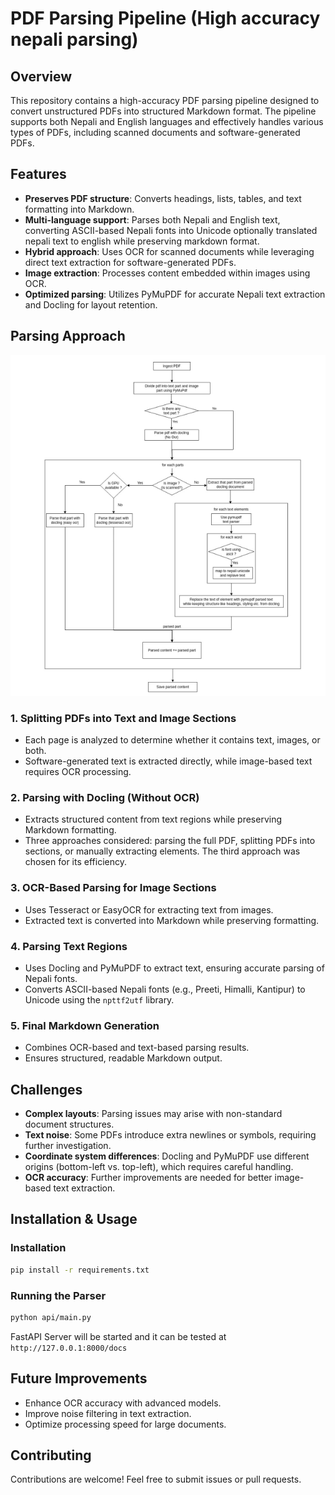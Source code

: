 # PDF Parsing Pipeline (High accuracy nepali parsing)

## Overview

This repository contains a high-accuracy PDF parsing pipeline designed to convert unstructured PDFs into structured Markdown format. The pipeline supports both Nepali and English languages and effectively handles various types of PDFs, including scanned documents and software-generated PDFs.

## Features
- **Preserves PDF structure**: Converts headings, lists, tables, and text formatting into Markdown.
- **Multi-language support**: Parses both Nepali and English text, converting ASCII-based Nepali fonts into Unicode optionally translated nepali text to english while preserving markdown format.
- **Hybrid approach**: Uses OCR for scanned documents while leveraging direct text extraction for software-generated PDFs.
- **Image extraction**: Processes content embedded within images using OCR.
- **Optimized parsing**: Utilizes PyMuPDF for accurate Nepali text extraction and Docling for layout retention.

## Parsing Approach
![Algorithm](outputs/image.png)

### 1. Splitting PDFs into Text and Image Sections
- Each page is analyzed to determine whether it contains text, images, or both.
- Software-generated text is extracted directly, while image-based text requires OCR processing.

### 2. Parsing with Docling (Without OCR)
- Extracts structured content from text regions while preserving Markdown formatting.
- Three approaches considered: parsing the full PDF, splitting PDFs into sections, or manually extracting elements. The third approach was chosen for its efficiency.

### 3. OCR-Based Parsing for Image Sections
- Uses Tesseract or EasyOCR for extracting text from images.
- Extracted text is converted into Markdown while preserving formatting.

### 4. Parsing Text Regions
- Uses Docling and PyMuPDF to extract text, ensuring accurate parsing of Nepali fonts.
- Converts ASCII-based Nepali fonts (e.g., Preeti, Himalli, Kantipur) to Unicode using the `npttf2utf` library.

### 5. Final Markdown Generation
- Combines OCR-based and text-based parsing results.
- Ensures structured, readable Markdown output.

## Challenges
- **Complex layouts**: Parsing issues may arise with non-standard document structures.
- **Text noise**: Some PDFs introduce extra newlines or symbols, requiring further investigation.
- **Coordinate system differences**: Docling and PyMuPDF use different origins (bottom-left vs. top-left), which requires careful handling.
- **OCR accuracy**: Further improvements are needed for better image-based text extraction.

## Installation & Usage

### Installation
```bash
pip install -r requirements.txt
```

### Running the Parser
```bash
python api/main.py
```

FastAPI Server will be started and it can be tested at
`http://127.0.0.1:8000/docs`

## Future Improvements
- Enhance OCR accuracy with advanced models.
- Improve noise filtering in text extraction.
- Optimize processing speed for large documents.

## Contributing
Contributions are welcome! Feel free to submit issues or pull requests.
